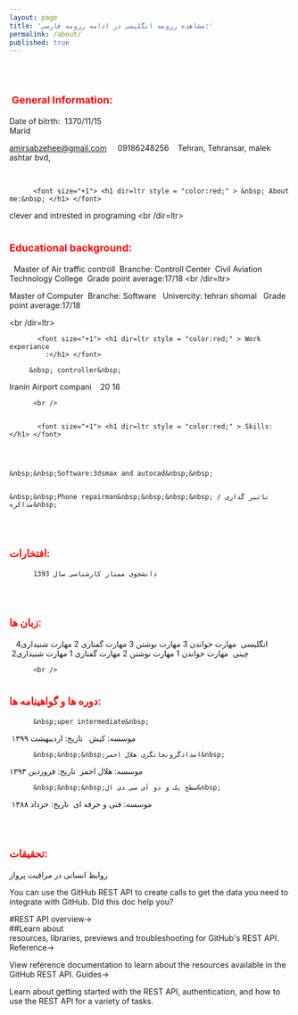 ```yaml
---
layout: page
title: 'مشاهده رزومه انگلیسی در ادامه رزومه فارسی:'
permalink: /about/
published: true
---
```

<p dir=ltr>
  
  <br/>
  <font size="+1"> <h1 dir=ltr  style = "color:red;" > &nbsp;General&nbsp;Information: </h1> </font>
  
  
  
    
          
 Date of bitrth:&nbsp;  1370/11/15 &nbsp; &nbsp;  
Marid&nbsp; &nbsp;  
  
amirsabzehee@gmail.com &nbsp; &nbsp; 
09186248256&nbsp; &nbsp; 
Tehran, Tehransar, malek ashtar bvd,&nbsp; &nbsp;

<br dir=ltr />
          
          <font size="+1"> <h1 dir=ltr style = "color:red;" > &nbsp; About me:&nbsp; </h1> </font>
 
clever and intrested in programing
 <br /dir=ltr>





          

 <font size="+1"> <h1 dir=ltr style = "color:red;" > Educational background:</h1> </font>

 
&nbsp;	Master of Air traffic controll
&nbsp;Branche: Controll Center
&nbsp;Civil Aviation Technology College 
&nbsp;Grade point average:17/18
	<br /dir=ltr>
    
    
Master of Computer
&nbsp;Branche: Software&nbsp;
&nbsp;Univercity:&nbsp;tehran shomal
&nbsp;&nbsp;Grade point average:17/18 &nbsp; 

<br /dir=ltr>


           <font size="+1"> <h1 dir=ltr style = "color:red;" > Work experiance
             :</h1> </font>

         &nbsp; controller&nbsp;
Iranin Airport compani&nbsp; 
&nbsp;&nbsp;20
  16&nbsp; 

          
          <br />
          
       
           <font size="+1"> <h1 dir=ltr style = "color:red;" > Skills:</h1> </font>
          
          
          
          
	&nbsp;&nbsp;Software:3dsmax and autocad&nbsp;&nbsp;
          
         
	&nbsp;&nbsp;Phone repairman&nbsp;&nbsp;&nbsp;&nbsp; تاثیر گذاری / مذاکره&nbsp; 

<br dir=ltr />

          
          
          
 <font size="+1"> <h1 style = "color:red;" > افتخارات:</h1> </font> 


          
          دانشجوی ممتاز کارشناسی سال 1393


<br />



 <font size="+1"> <h1 style = "color:red;" > زبان ها:</h1> </font> 
&nbsp;	&nbsp;انگلیسی&nbsp;
مهارت خواندن 3 مهارت نوشتن 3 مهارت گفتاری 2 مهارت شنیداری4 
<br />
          &nbsp;چینی&nbsp;
مهارت خواندن 1 مهارت نوشتن 2 مهارت گفتاری 1 مهارت شنیداری2
          
          
          
          <br />
          

 <font size="+1"> <h1 style = "color:red;" > دوره ها و گواهینامه ها:</h1> </font>
          
          
          
          
          
          &nbsp;uper intermediate&nbsp;
         
&nbsp;موسسه: کیش&nbsp;
&nbsp;تاریخ: اردیبهشت ۱۳۹۹ &nbsp;

          &nbsp;&nbsp;&nbsp;امدادگرونجاتگری هلال احمر&nbsp;
موسسه: هلال احمر&nbsp;
تاریخ: فروردین ۱۳۹۳&nbsp; 

          
          &nbsp;&nbsp;&nbsp;سطح یک و دو آی سی دی ال&nbsp;
&nbsp;موسسه: فنی و حرفه ای&nbsp;
تاریخ: خرداد ۱۳۸۸&nbsp; 

<br />

 <font size="+1"> <h1 style = "color:red;" > تحقیقات:</h1> </font> 
روابط انسانی در مراقبت پرواز 
  
  
  
  
  
  
  
  
  
You can use the GitHub REST API to create calls to get the data you need to integrate with GitHub.
Did this doc help you?
  <br />

#REST API overview→
<br />
##Learn about <br />
resources, libraries, previews and troubleshooting for GitHub's REST API.
Reference→

View reference documentation to learn about the resources available in the GitHub REST API.
Guides→

Learn about getting started with the REST API, authentication, and how to use the REST API for a variety of tasks.
</p>

